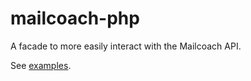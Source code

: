 # mailcoach-php

A facade to more easily interact with the Mailcoach API.

See [examples](https://github.com/ryanito/mailcoach-php/tree/main/examples).
